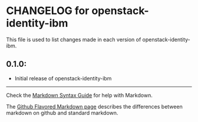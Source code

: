 # CHANGELOG for openstack-identity-ibm

This file is used to list changes made in each version of openstack-identity-ibm.

## 0.1.0:

* Initial release of openstack-identity-ibm

- - -
Check the [Markdown Syntax Guide](http://daringfireball.net/projects/markdown/syntax) for help with Markdown.

The [Github Flavored Markdown page](http://github.github.com/github-flavored-markdown/) describes the differences between markdown on github and standard markdown.
